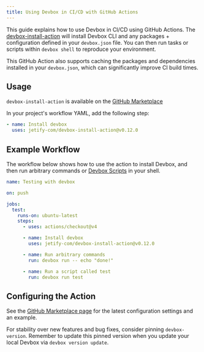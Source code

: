```yaml
---
title: Using Devbox in CI/CD with GitHub Actions
---
```


This guide explains how to use Devbox in CI/CD using GitHub Actions. The [devbox-install-action](https://github.com/marketplace/actions/devbox-installer) will install Devbox CLI and any packages + configuration defined in your `devbox.json` file. You can then run tasks or scripts within `devbox shell` to reproduce your environment.

This GitHub Action also supports caching the packages and dependencies installed in your `devbox.json`, which can significantly improve CI build times. 

## Usage

`devbox-install-action` is available on the [GitHub Marketplace](https://github.com/marketplace/actions/devbox-installer) 

In your project's workflow YAML, add the following step: 

```yaml
- name: Install devbox
  uses: jetify-com/devbox-install-action@v0.12.0
```

## Example Workflow

The workflow below shows how to use the action to install Devbox, and then run arbitrary commands or [Devbox Scripts](../guides/scripts.md) in your shell.

```yaml
name: Testing with devbox

on: push

jobs:
  test:
    runs-on: ubuntu-latest
    steps:
      - uses: actions/checkout@v4

      - name: Install devbox
        uses: jetify-com/devbox-install-action@v0.12.0

      - name: Run arbitrary commands
        run: devbox run -- echo "done!"

      - name: Run a script called test
        run: devbox run test
```

## Configuring the Action

See the [GitHub Marketplace page](https://github.com/marketplace/actions/devbox-installer) for the latest configuration settings and an example.

For stability over new features and bug fixes, consider pinning `devbox-version`. Remember to update this pinned version when you update your local Devbox via `devbox version update`.
